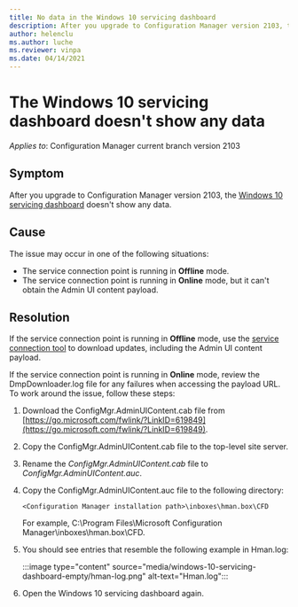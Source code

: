 ```yaml
---
title: No data in the Windows 10 servicing dashboard
description: After you upgrade to Configuration Manager version 2103, there's no data in the Windows 10 servicing dashboard.
author: helenclu
ms.author: luche
ms.reviewer: vinpa
ms.date: 04/14/2021
---
```

# The Windows 10 servicing dashboard doesn't show any data

*Applies to*: Configuration Manager current branch version 2103

## Symptom

After you upgrade to Configuration Manager version 2103, the [Windows 10 servicing dashboard](/mem/configmgr/osd/deploy-use/manage-windows-as-a-service#bkmk_2103-dashboard) doesn't show any data.

## Cause

The issue may occur in one of the following situations:

- The service connection point is running in **Offline** mode.
- The service connection point is running in **Online** mode, but it can't obtain the Admin UI content payload.

## Resolution

If the service connection point is running in **Offline** mode, use the [service connection tool](/mem/configmgr/core/servers/manage/use-the-service-connection-tool) to download updates, including the Admin UI content payload.

If the service connection point is running in **Online** mode, review the DmpDownloader.log file for any failures when accessing the payload URL. To work around the issue, follow these steps:

1. Download the ConfigMgr.AdminUIContent.cab file from [https://go.microsoft.com/fwlink/?LinkID=619849](https://go.microsoft.com/fwlink/?LinkID=619849).
2. Copy the ConfigMgr.AdminUIContent.cab file to the top-level site server.
3. Rename the *ConfigMgr.AdminUIContent.cab* file to *ConfigMgr.AdminUIContent.auc*.
4. Copy the ConfigMgr.AdminUIContent.auc file to the following directory:

     `<Configuration Manager installation path>\inboxes\hman.box\CFD`

    For example, C:\Program Files\Microsoft Configuration Manager\inboxes\hman.box\CFD.
5. You should see entries that resemble the following example in Hman.log:

    :::image type="content" source="media/windows-10-servicing-dashboard-empty/hman-log.png" alt-text="Hman.log":::
6. Open the Windows 10 servicing dashboard again.
